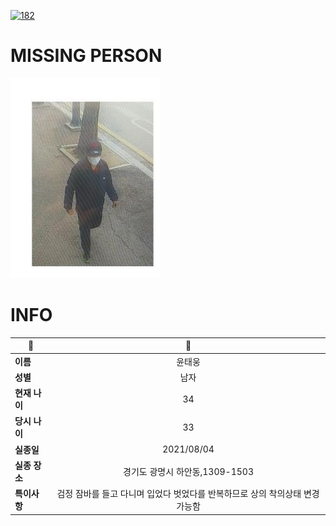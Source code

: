 [![182](https://img.shields.io/badge/%EC%8B%A4%EC%A2%85%EC%8B%A0%EA%B3%A0%EB%8A%94%20%EA%B5%AD%EB%B2%88%EC%97%86%EC%9D%B4-182-blue)](http://safe182.go.kr/index.do)

# MISSING PERSON

<img src="./missing_person.jpg">

# INFO

|🔑|💎|
|--|:--:|
|**이름**|윤태웅|
|**성별**|남자|
|**현재 나이**|34|
|**당시 나이**|33|
|**실종일**|2021/08/04|
|**실종 장소**|경기도 광명시 하안동,1309-1503|
|**특이사항**|검정 잠바를 들고 다니며 입었다 벗었다를 반복하므로 상의 착의상태 변경 가능함|
